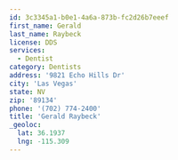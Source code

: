 ```yaml
---
id: 3c3345a1-b0e1-4a6a-873b-fc2d26b7eeef
first_name: Gerald
last_name: Raybeck
license: DDS
services:
  - Dentist
category: Dentists
address: '9821 Echo Hills Dr'
city: 'Las Vegas'
state: NV
zip: '89134'
phone: '(702) 774-2400'
title: 'Gerald Raybeck'
_geoloc:
  lat: 36.1937
  lng: -115.309
---
```

